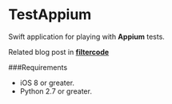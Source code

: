 TestAppium
=============

Swift application for playing with **Appium** tests.

Related blog post in [**filtercode**](http://www.filtercode.com/swift/testing-swift-appium)
  
###Requirements

* iOS 8 or greater.
* Python 2.7 or greater.
